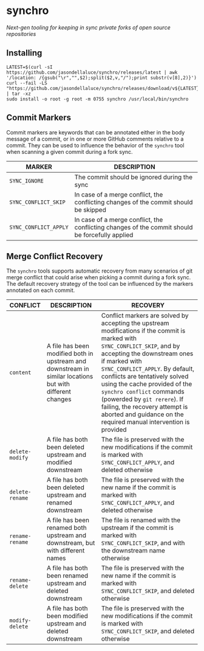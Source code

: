 # synchro

_Next-gen tooling for keeping in sync private forks of open source repositories_

## Installing

```
LATEST=$(curl -sI https://github.com/jasondellaluce/synchro/releases/latest | awk '/location: /{gsub("\r","",$2);split($2,v,"/");print substr(v[8],2)}')
curl --fail -LS "https://github.com/jasondellaluce/synchro/releases/download/v${LATEST}/synchro_${LATEST}_linux_amd64.tar.gz" | tar -xz
sudo install -o root -g root -m 0755 synchro /usr/local/bin/synchro
```

## Commit Markers

Commit markers are keywords that can be annotated either in the body message of a commit, or in one or more GitHub comments relative to a commit. They can be used to influence the behavior of the `synchro` tool when scanning a given commit during a fork sync.

|        MARKER         |                                           DESCRIPTION                                           |
|-----------------------|-------------------------------------------------------------------------------------------------|
| `SYNC_IGNORE`         | The commit should be ignored during the sync                                                    |
| `SYNC_CONFLICT_SKIP`  | In case of a merge conflict, the conflicting changes of the commit should be skipped            |
| `SYNC_CONFLICT_APPLY` | In case of a merge conflict, the conflicting changes of the commit should be forcefully applied |

## Merge Conflict Recovery

The `synchro` tools supports automatic recovery from many scenarios of git merge conflict that could arise when picking a commit during a fork sync. The default recovery strategy of the tool can be influenced by the markers annotated on each commit.

|    CONFLICT     |                                               DESCRIPTION                                                |                                                                                                                                                                                                                    RECOVERY                                                                                                                                                                                                                     |
|-----------------|----------------------------------------------------------------------------------------------------------|-------------------------------------------------------------------------------------------------------------------------------------------------------------------------------------------------------------------------------------------------------------------------------------------------------------------------------------------------------------------------------------------------------------------------------------------------|
| `content`       | A file has been modified both in upstream and downstream in similar locations but with different changes | Conflict markers are solved by accepting the upstream modifications if the commit is marked with `SYNC_CONFLICT_SKIP`, and by accepting the downstream ones if marked with `SYNC_CONFLICT_APPLY`. By default, conflicts are tentatively solved using the cache provided of the `synchro conflict` commands (powerded by `git rerere`). If failing, the recovery attempt is aborted and guidance on the required manual intervention is provided |
| `delete-modify` | A file has both been deleted upstream and modified downstream                                            | The file is preserved with the new modifications if the commit is marked with `SYNC_CONFLICT_APPLY`, and deleted otherwise                                                                                                                                                                                                                                                                                                                      |
| `delete-rename` | A file has both been deleted upstream and renamed downstream                                             | The file is preserved with the new name if the commit is marked with `SYNC_CONFLICT_APPLY`, and deleted otherwise                                                                                                                                                                                                                                                                                                                               |
| `rename-rename` | A file has been renamed both upstream and downstream, but with different names                           | The file is renamed with the upstream if the commit is marked with `SYNC_CONFLICT_SKIP`, and with the downstream name otherwise                                                                                                                                                                                                                                                                                                                 |
| `rename-delete` | A file has both been renamed upstream and deleted downstream                                             | The file is preserved with the new name if the commit is marked with `SYNC_CONFLICT_SKIP`, and deleted otherwise                                                                                                                                                                                                                                                                                                                                |
| `modify-delete` | A file has both been modified upstream and deleted downstream                                            | The file is preserved with the new modifications if the commit is marked with `SYNC_CONFLICT_SKIP`, and deleted otherwise                                                                                                                                                                                                                                                                                                                       |
